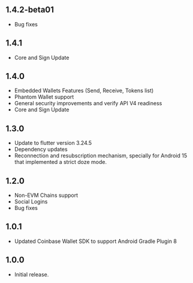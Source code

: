 ## 1.4.2-beta01

- Bug fixes

## 1.4.1

- Core and Sign Update

## 1.4.0

- Embedded Wallets Features (Send, Receive, Tokens list)
- Phantom Wallet support
- General security improvements and verify API V4 readiness
- Core and Sign Update

## 1.3.0

- Update to flutter version 3.24.5
- Dependency updates
- Reconnection and resubscription mechanism, specially for Android 15 that implemented a strict doze mode.

## 1.2.0

- Non-EVM Chains support
- Social Logins
- Bug fixes

## 1.0.1

- Updated Coinbase Wallet SDK to support Android Gradle Plugin 8

## 1.0.0

- Initial release.